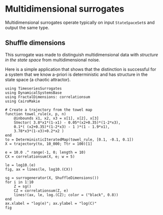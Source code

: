 # Multidimensional surrogates
Multidimensional surrogates operate typically on input `StateSpaceSet`s and output the same type.

## Shuffle dimensions
This surrogate was made to distinguish multidimensional data with *structure in the state space* from multidimensional noise.

Here is a simple application that shows that the distinction is successful for a system that we know a-priori is deterministic and has structure in the state space (a chaotic attractor).

```@example  MAIN
using TimeseriesSurrogates
using DynamicalSystemsBase
using FractalDimensions: correlationsum
using CairoMakie

# Create a trajectory from the towel map
function towel_rule(x, p, n)
    @inbounds x1, x2, x3 = x[1], x[2], x[3]
    SVector( 3.8*x1*(1-x1) - 0.05*(x2+0.35)*(1-2*x3),
    0.1*( (x2+0.35)*(1-2*x3) - 1 )*(1 - 1.9*x1),
    3.78*x3*(1-x3)+0.2*x2 )
end
to = DeterministicIteratedMap(towel_rule, [0.1, -0.1, 0.1])
X = trajectory(to, 10_000; Ttr = 100)[1]

e = 10.0 .^ range(-1, 0; length = 10)
CX = correlationsum(X, e; w = 5)

le = log10.(e)
fig, ax = lines(le, log10.(CX))

sg = surrogenerator(X, ShuffleDimensions())
for i in 1:10
    Z = sg()
    CZ = correlationsum(Z, e)
    lines!(ax, le, log.(CZ); color = ("black", 0.8))
end
ax.xlabel = "log(e)"; ax.ylabel = "log(C)"
fig
```
